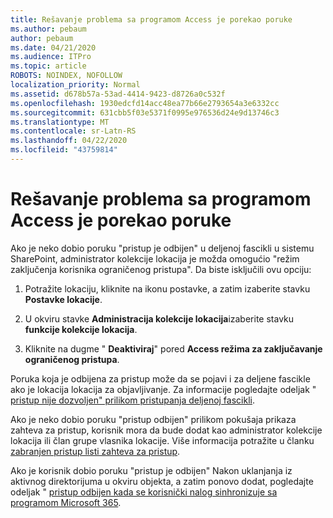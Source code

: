 ```yaml
---
title: Rešavanje problema sa programom Access je porekao poruke
ms.author: pebaum
author: pebaum
ms.date: 04/21/2020
ms.audience: ITPro
ms.topic: article
ROBOTS: NOINDEX, NOFOLLOW
localization_priority: Normal
ms.assetid: d678b57a-53ad-4414-9423-d8726a0c532f
ms.openlocfilehash: 1930edcfd14acc48ea77b66e2793654a3e6332cc
ms.sourcegitcommit: 631cbb5f03e5371f0995e976536d24e9d13746c3
ms.translationtype: MT
ms.contentlocale: sr-Latn-RS
ms.lasthandoff: 04/22/2020
ms.locfileid: "43759814"
---
```

# <a name="troubleshoot-access-denied-messages"></a>Rešavanje problema sa programom Access je porekao poruke

Ako je neko dobio poruku "pristup je odbijen" u deljenoj fascikli u sistemu SharePoint, administrator kolekcije lokacija je možda omogućio "režim zaključenja korisnika ograničenog pristupa". Da biste isključili ovu opciju: 
  
1. Potražite lokaciju, kliknite na ikonu postavke, a zatim izaberite stavku **Postavke lokacije**.
    
2. U okviru stavke **Administracija kolekcije lokacija**izaberite stavku **funkcije kolekcije lokacija**.
    
3. Kliknite na dugme " **Deaktiviraj**" pored **Access režima za zaključavanje ograničenog pristupa**.
    
Poruka koja je odbijena za pristup može da se pojavi i za deljene fascikle ako je lokacija lokacija za objavljivanje. Za informacije pogledajte odeljak " [pristup nije dozvoljen" prilikom pristupanja deljenoj fascikli](https://go.microsoft.com/fwlink/?linkid=2004317).
  
Ako je neko dobio poruku "pristup odbijen" prilikom pokušaja prikaza zahteva za pristup, korisnik mora da bude dodat kao administrator kolekcije lokacija ili član grupe vlasnika lokacije. Više informacija potražite u članku [zabranjen pristup listi zahteva za pristup](https://go.microsoft.com/fwlink/?linkid=2004220).
  
Ako je korisnik dobio poruku "pristup je odbijen" Nakon uklanjanja iz aktivnog direktorijuma u okviru objekta, a zatim ponovo dodat, pogledajte odeljak " [pristup odbijen kada se korisnički nalog sinhronizuje sa programom Microsoft 365](https://go.microsoft.com/fwlink/?linkid=2004318).
  

